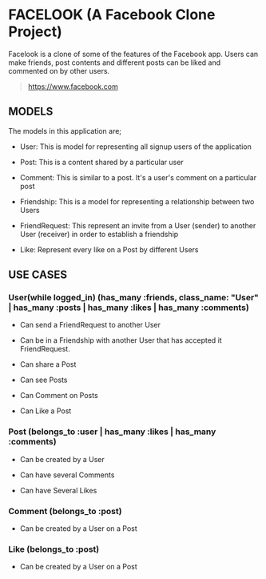 # FACELOOK (A Facebook Clone Project)
Facelook is a clone of some of the features of the Facebook app. Users can make friends, post contents and different posts can be liked and commented on by other users.
> https://www.facebook.com

## MODELS

The models in this application are;


- User: This is model for representing all signup users of the application

- Post: This is a content shared by a particular user

- Comment: This is similar to a post. It's a user's comment on a particular post

- Friendship: This is a model for representing a relationship between two Users

- FriendRequest: This represent an invite from a User (sender) to another User (receiver) in order to establish a friendship

- Like: Represent every like on a Post by different Users


## USE CASES

### User(while logged_in) (has_many :friends, class_name: "User" | has_many :posts | has_many :likes | has_many :comments)

- Can send a FriendRequest to another User

- Can be in a Friendship with another User that has accepted it FriendRequest.

- Can share a Post

- Can see Posts

- Can Comment on Posts

- Can Like a Post


### Post (belongs_to :user | has_many :likes | has_many :comments)

- Can be created by a User

- Can have several Comments

- Can have Several Likes


### Comment (belongs_to :post)

- Can be created by a User on a Post

### Like (belongs_to :post)

- Can be created by a User on a Post
